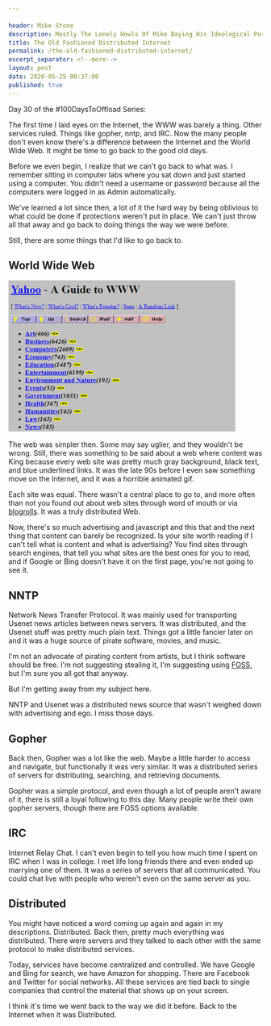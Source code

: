```yaml
---

header: Mike Stone
description: Mostly The Lonely Howls Of Mike Baying His Ideological Purity At The Moon
title: The Old Fashioned Distributed Internet
permalink: /the-old-fashioned-distributed-internet/
excerpt_separator: <!--more-->
layout: post
date: 2020-05-25 00:37:00
published: true
---
```


Day 30 of the #100DaysToOffload Series:

The first time I laid eyes on the Internet, the WWW was barely a thing. Other services ruled. Things like gopher, nntp, and IRC. Now the many people don't even know there's a difference between the Internet and the World Wide Web. It might be time to go back to the good old days.

<!--more-->

Before we even begin, I realize that we can't go back to what was. I remember sitting in computer labs where you sat down and just started using a computer. You didn't need a username or password because all the computers were logged in as Admin automatically.

We've learned a lot since then, a lot of it the hard way by being oblivious to what could be done if protections weren't put in place. We can't just throw all that away and go back to doing things the way we were before.

Still, there are some things that I'd like to go back to.

## World Wide Web

![](/assets/images/H26TaX8.png)

The web was simpler then. Some may say uglier, and they wouldn't be wrong. Still, there was something to be said about a web where content was King because every web site was pretty much gray background, black text, and blue underlined links. It was the late 90s before I even saw something move on the Internet, and it was a horrible animated gif.

Each site was equal. There wasn't a central place to go to, and more often than not you found out about web sites through word of mouth or via [blogrolls](https://indieweb.org/blogroll). It was a truly distributed Web.

Now, there's so much advertising and javascript and this that and the next thing that content can barely be recognized. Is your site worth reading if I can't tell what is content and what is advertising? You find sites through search engines, that tell you what sites are the best ones for you to read, and if Google or Bing doesn't have it on the first page, you're not going to see it.

## NNTP

Network News Transfer Protocol. It was mainly used for transporting Usenet news articles between news servers. It was distributed, and the Usenet stuff was pretty much plain text. Things got a little fancier later on and it was a huge source of pirate software, movies, and music. 

I'm not an advocate of pirating content from artists, but I think software should be free. I'm not suggesting stealing it, I'm suggesting using [FOSS](https://en.wikipedia.org/wiki/Free_and_open-source_software), but I'm sure you all got that anyway.

But I'm getting away from my subject here.

NNTP and Usenet was a distributed news source that wasn't weighed down with advertising and ego. I miss those days.

## Gopher

Back then, Gopher was a lot like the web. Maybe a little harder to access and navigate, but functionally it was very similar. It was a distributed series of servers for distributing, searching, and retrieving documents. 

Gopher was a simple protocol, and even though a lot of people aren't aware of it, there is still a loyal following to this day. Many people write their own gopher servers, though there are FOSS options available. 

## IRC

Internet Relay Chat. I can't even begin to tell you how much time I spent on IRC when I was in college. I met life long friends there and even ended up marrying one of them. It was a series of servers that all communicated. You could chat live with people who weren't even on the same server as you.

## Distributed

You might have noticed a word coming up again and again in my descriptions. Distributed. Back then, pretty much everything was distributed. There were servers and they talked to each other with the same protocol to make distributed services.

Today, services have become centralized and controlled. We have Google and Bing for search, we have Amazon for shopping. There are Facebook and Twitter for social networks. All these services are tied back to single companies that control the material that shows up on your screen.

I think it's time we went back to the way we did it before. Back to the Internet when it was Distributed.
